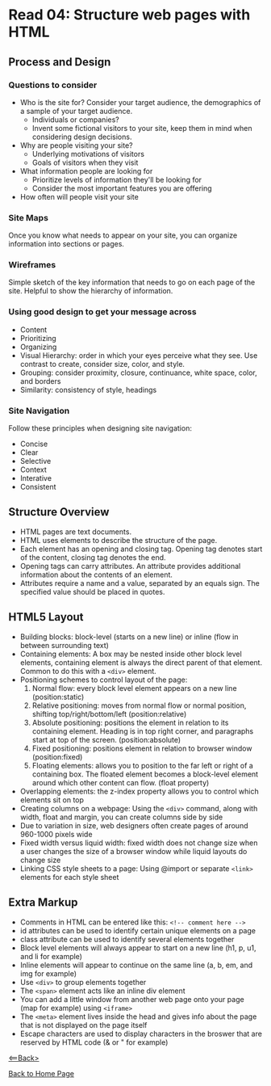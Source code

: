 # Read 04: Structure web pages with HTML

## Process and Design

### Questions to consider
- Who is the site for? Consider your target audience, the demographics of a sample of your target audience.
  - Individuals or companies?
  - Invent some fictional visitors to your site, keep them in mind when considering design decisions.
- Why are people visiting your site?
  - Underlying motivations of visitors
  - Goals of visitors when they visit
- What information people are looking for
  - Prioritize levels of information they'll be looking for
  - Consider the most important features you are offering
- How often will people visit your site

### Site Maps
Once you know what needs to appear on your site, you can organize information into sections or pages.

### Wireframes
Simple sketch of the key information that needs to go on each page of the site. Helpful to show the hierarchy of information.

### Using good design to get your message across
- Content
- Prioritizing
- Organizing
- Visual Hierarchy: order in which your eyes perceive what they see. Use contrast to create, consider size, color, and style.
- Grouping: consider proximity, closure, continuance, white space, color, and borders
- Similarity: consistency of style, headings

### Site Navigation
Follow these principles when designing site navigation:
- Concise
- Clear
- Selective
- Context
- Interative
- Consistent

## Structure Overview
- HTML pages are text documents.
- HTML uses elements to describe the structure of the page.
- Each element has an opening and closing tag. Opening tag denotes start of the content, closing tag denotes the end.
- Opening tags can carry attributes. An attribute provides additional information about the contents of an element. 
- Attributes require a name and a value, separated by an equals sign. The specified value should be placed in quotes. 

## HTML5 Layout
- Building blocks: block-level (starts on a new line) or inline (flow in between surrounding text)
- Containing elements: A box may be nested inside other block level elements, containing element is always the direct parent of that element. Common to do this with a `<div>` element.
- Positioning schemes to control layout of the page:
  1. Normal flow: every block level element appears on a new line (position:static)
  1. Relative positioning: moves from normal flow or normal position, shifting top/right/bottom/left (position:relative)
  1. Absolute positioning: positions the element in relation to its containing element. Heading is in top right corner, and paragraphs start at top of the screen. (position:absolute)
  1. Fixed positioning: positions element in relation to browser window (position:fixed)
  1. Floating elements: allows you to position to the far left or right of a containing box. The floated element becomes a block-level element around which other content can flow. (float property)
- Overlapping elements: the z-index property allows you to control which elements sit on top
- Creating columns on a webpage: Using the `<div>` command, along with width, float and margin, you can create columns side by side
- Due to variation in size, web designers often create pages of around 960-1000 pixels wide
- Fixed width versus liquid width: fixed width does not change size when a user changes the size of a browser window while liquid layouts do change size
- Linking CSS style sheets to a page: Using @import or separate `<link>` elements for each style sheet

## Extra Markup
- Comments in HTML can be entered like this: `<!-- comment here -->`
- id attributes can be used to identify certain unique elements on a page
- class attribute can be used to identify several elements together
- Block level elements will always appear to start on a new line (h1, p, u1, and li for example)
- Inline elements will appear to continue on the same line (a, b, em, and img for example)
- Use `<div>` to group elements together
- The `<span>` element acts like an inline div element
- You can add a little window from another web page onto your page (map for example) using `<iframe>`
- The `<meta>` element lives inside the head and gives info about the page that is not displayed on the page itself
- Escape characters are used to display characters in the broswer that are reserved by HTML code (& or " for example)


[<==Back>](../code102contents.md)

[Back to Home Page](../README.md)